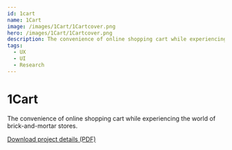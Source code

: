 ```yaml
---
id: 1cart
name: 1Cart
image: /images/1Cart/1Cartcover.png
hero: /images/1Cart/1Cartcover.png
description: The convenience of online shopping cart while experiencing the world of brick-and-mortar stores.
tags:
  - UX
  - UI
  - Research
---
```


# 1Cart

The convenience of online shopping cart while experiencing the world of brick-and-mortar stores.

[Download project details (PDF)](/pdf/1cart.pdf)
